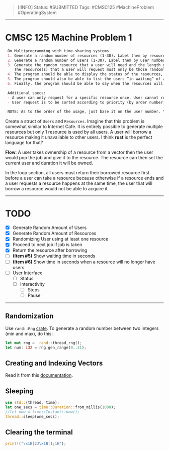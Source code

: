 > [!INFO]
> Status: #SUBMITTED
> Tags: #CMSC125 #MachineProblem #OperatingSystem

----
# CMSC 125 Machine Problem 1

```markdown
 On Multiprogramming with time-sharing systems
 1. Generate a random number of resources (1-30). Label them by resource number, between 1-30.
 2. Generate a random number of users (1-30). Label them by user number between, 1-30.
 3. Generate the random resource that a user will need and the length of the time that the user will use the resource (1-30 seconds).
    The resource(s) that a user will request must only be those randomly generated resources (from #1).
 4. The program should be able to display the status of the resources, including the user currently using the resource, the time (or time left) that the user needs to use the resource.
 5. The program should also be able to list the users “in waiting” of a resource, if there are any, and when these users will be able to start using the resource.
 6. Finally, the program should be able to say when the resources will be free of users (meaning, no user needs to use the resource).
 
 Additional specs:
 - A user can only request for a specific resource once. User cannot request for a resource multiple times.
 - User request is to be sorted according to priority (by order number, in increasing order)
 
 NOTE: As to the order of the usage, just base it on the user number. You may use any language for implementation.
```
Create a struct of `Users` and `Resources`. Imagine that this problem is somewhat similar to Internet Cafe. It is entirely possible to generate multiple resources but only 1 resource is used by all users. A user will borrow a resource making it unavailable to other users. I think **rust** is the perfect language for that?

**Flow**:
A user takes ownership of a resource from a vector then the user would pop the job and give it to the resource. The resource can then set the current user and duration it will be owned. 

In the loop section, all users must return their borrowed resource first before a user can take a resource because otherwise if a resource ends and a user requests a resource happens at the same time, the user that will borrow a resource would not be able to acquire it.

---
# TODO
- [x] Generate Random Amount of Users
- [x] Generate Random Amount of Resources
- [x] Randomizing User using at least one resource
- [x] Proceed to next job if job is taken
- [x] Return the resource after borrowing
- [ ] **(Item \#5)** Show waiting time in seconds
- [ ] **(Item \#6)** Show time in seconds when a resource will no longer have users
- [ ] User Interface
	- [ ] Status
	- [ ] Interactivity
		- [ ] Steps
		- [ ] Pause

---
## Randomization
Use `rand::Rng` [crate](https://rust-lang-nursery.github.io/rust-cookbook/algorithms/randomness.html). To generate a random number between two integers (min and max), do this:
```rust
let mut rng =  rand::thread_rng();
let num: i32 = rng.gen_range(0..31);
```

## Creating and Indexing Vectors
Read it from this [documentation](https://doc.rust-lang.org/book/ch08-01-vectors.html).

## Sleeping
```rust
use std::{thread, time};
let one_secs = time::Duration::from_millis(1000);
//let now = time::Instant::now();
thread::sleep(one_secs);
```

## Clearing the terminal
```rust
print!("\x1B[2J\x1B[1;1H");
```